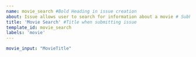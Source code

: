 ```yaml
---
name: movie_search #Bold Heading in issue creation
about: Issue allows user to search for information about a movie # Subheading in issue creation
title: 'Movie Search' #Title when submitting issue
template_id: movie_search
labels: 'movie'
---
```

<!-- 
## Description
Enter your movie title after the colon where it says "Title". Please keep these characters " ". Thanks!
-->
```yaml
movie_input: "MovieTitle"
```